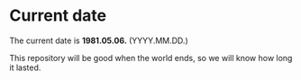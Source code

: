 # Current date

The current date is **1981.05.06.** (YYYY.MM.DD.)

This repository will be good when the world ends, so we will know how long it lasted.